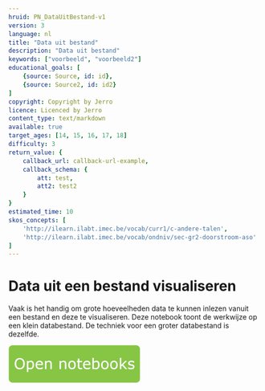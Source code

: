 ```yaml
---
hruid: PN_DataUitBestand-v1
version: 3
language: nl
title: "Data uit bestand"
description: "Data uit bestand"
keywords: ["voorbeeld", "voorbeeld2"]
educational_goals: [
    {source: Source, id: id}, 
    {source: Source2, id: id2}
]
copyright: Copyright by Jerro
licence: Licenced by Jerro
content_type: text/markdown
available: true
target_ages: [14, 15, 16, 17, 18]
difficulty: 3
return_value: {
    callback_url: callback-url-example,
    callback_schema: {
        att: test,
        att2: test2
    }
}
estimated_time: 10
skos_concepts: [
    'http://ilearn.ilabt.imec.be/vocab/curr1/c-andere-talen', 
    'http://ilearn.ilabt.imec.be/vocab/ondniv/sec-gr2-doorstroom-aso'
]
---
```

# Data uit een bestand visualiseren
Vaak is het handig om grote hoeveelheden data te kunnen inlezen vanuit een bestand en deze te visualiseren. Deze notebook toont de werkwijze op een klein databestand. De techniek voor een groter databestand is dezelfde.

[![](embed/Knop.png "Knop")](https://kiks.ilabt.imec.be/jupyterhub/?id=0202 "Notebooks Data uit Bestand")
